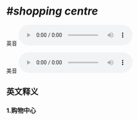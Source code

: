 # ***\#shopping centre*** 
英音
<audio src="./media/shopping centre1_AAC.aac" controls="controls"></audio>

美音
<audio src="./media/shopping centre2_AAC.aac" controls="controls"></audio>



  

英文释义
---
### 1.**购物中心**  


